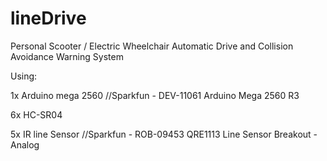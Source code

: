 lineDrive
=========

Personal Scooter / Electric Wheelchair Automatic Drive and Collision Avoidance Warning System

Using:

1x 	Arduino mega 2560	//Sparkfun - DEV-11061 Arduino Mega 2560 R3

6x 	HC-SR04

5x 	IR line Sensor	//Sparkfun - ROB-09453  QRE1113 Line Sensor Breakout - Analog 
